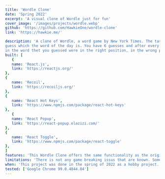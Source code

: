 ```yaml
---
title: 'Wordle Clone'
date: 'Spring 2022'
excerpt: 'A visual clone of Wordle just for fun'
cover_image: '/images/projects/wordle.webp'
github: 'https://github.com/HawkieOne/wordle-clone'
link: 'https://hawkie.me/'

description: 'A clone of Wordle, a word game by New York Times. The task in the game is to 
guess which the word of the day is. You have 6 guesses and after every guess you get which letters
in the word thet you guessed were in the right position, in the wrong position or not in the word. My clone is similar to the original wordle but there are some differences. For example you can play how many times you want in the clone.'
built: [
   {
   name: 'React.js',
   link: 'https://reactjs.org/'
},
{
   name: 'Recoil',
   link: 'https://recoiljs.org/'
},
{
   name: 'React Hot Keys',
   link: 'https://www.npmjs.com/package/react-hot-keys'
},
   {
   name: 'React Popup',
   link: 'https://react-popup.elazizi.com/'
},
{
   name: 'React Toggle',
   link: 'https://www.npmjs.com/package/react-toggle'
},
]
features: 'This Wordle Clone offers the same functionality as the original game. You can write letters to form words through either a keyboard or by pressing the visual keyboard on the screen. This works on mobile as well. When you have written a word you can guess that that word is the correct word. If you only writes four letter you will get a visual error of this. If your word does not exist in the english dictionary you will also get a visual error of this. When you have guessed the correct word you will see some statistics of all your wordle clone games.'
limitations: 'There is not any game breaking issus that are known. Some future further development areas is improving the light mode and add better animations.'
when: 'This project was done in the spring of 2022 as a hobby project. I had been playing Wordle and came up with the idea myself. The app is built from the ground by only me and by no help of any tutorials. '
tested: ['Google Chrome 99.0.4844.84']
---
```

